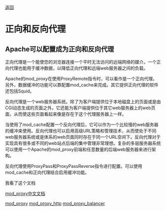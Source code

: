 [返回](StepByStep.md)


# 正向和反向代理 #

## Apache可以配置成为正向和反向代理 ##

正向代理是一个能使您的浏览器连接一个平时无法访问的远端网络的媒介。一个正向代理也能用于缓冲数据，以降低正向代理和远端web服务器之间的负载。

Apache的mod\_proxy在使用ProxyRemote指令时，可以看作是一个正向代理。另外，数据缓冲的功能可以靠配置mod\_cache来完成。其它提供正向代理的软件还包括Squid。

反向代理是一个web服务器系统。除了为客户端提供位于本地磁盘上的页面或是由CGI动态生成的页面之外，它还能为客户端提供位于其它web服务器上的web页面，从而使这些页面看起来像是存在于这个代理服务器上一样。

当使用了mod\_cache配置一个反向代理后，它可以作为一个比较慢的web服务器的缓冲来使用。反向代理也可以启用高级URL策略和管理技术，从而使处于不同web服务器系统或是体系的web页面同时存在于同一个URL空间下。反向代理对于实现具有很多或不同的web站点后端的集中管理非常理想。复杂的多层服务器系统可以使用一个Apache的mod\_proxy前端和任意数量的后端web服务器来进行架构。

反向代理使用ProxyPass和ProxyPassReverse指令进行配置。可以使用mod\_cache和正向代理结合启用缓冲功能。

我看了这个文档

[mod\_proxy中文文档](http://man.chinaunix.net/newsoft/ApacheManual/mod/mod_proxy.html)

[mod\_proxy](http://httpd.apache.org/docs/2.2/mod/mod_proxy.html)
[mod\_proxy\_http](http://httpd.apache.org/docs/2.2/mod/mod_proxy_http.html)
[mod\_proxy\_balancer](http://httpd.apache.org/docs/2.2/mod/mod_proxy_balancer.html)